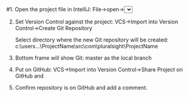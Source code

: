 
#1.  Open the project file in IntelliJ:  File->open-><select project>

2.  Set Version Control against the project:  VCS->Import into Version Control->Create Git Repository 
    
    Select directory where the new Git repository will be created:  <allow default>       c:\users\...\ProjectName\src\com\pluralsight\ProjectName
    
3.  Bottom frame will show Git: master as the local branch

4.  Put on GitHub:  VCS->Import into Version Control->Share Project on GitHub <allow default repository name> and <allow default for initial commit>

5.  Confirm repository is on GitHub and add a comment.




   






